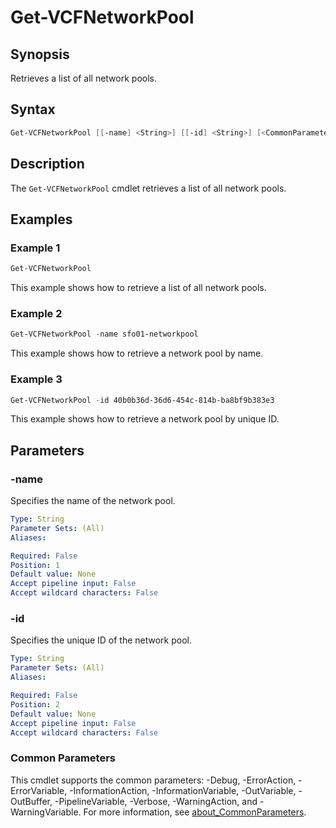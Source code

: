 # Get-VCFNetworkPool

## Synopsis

Retrieves a list of all network pools.

## Syntax

```powershell
Get-VCFNetworkPool [[-name] <String>] [[-id] <String>] [<CommonParameters>]
```

## Description

The `Get-VCFNetworkPool` cmdlet retrieves a list of all network pools.

## Examples

### Example 1

```powershell
Get-VCFNetworkPool
```

This example shows how to retrieve a list of all network pools.

### Example 2

```powershell
Get-VCFNetworkPool -name sfo01-networkpool
```

This example shows how to retrieve a network pool by name.

### Example 3

```powershell
Get-VCFNetworkPool -id 40b0b36d-36d6-454c-814b-ba8bf9b383e3
```

This example shows how to retrieve a network pool by unique ID.

## Parameters

### -name

Specifies the name of the network pool.

```yaml
Type: String
Parameter Sets: (All)
Aliases:

Required: False
Position: 1
Default value: None
Accept pipeline input: False
Accept wildcard characters: False
```

### -id

Specifies the unique ID of the network pool.

```yaml
Type: String
Parameter Sets: (All)
Aliases:

Required: False
Position: 2
Default value: None
Accept pipeline input: False
Accept wildcard characters: False
```

### Common Parameters

This cmdlet supports the common parameters: -Debug, -ErrorAction, -ErrorVariable, -InformationAction, -InformationVariable, -OutVariable, -OutBuffer, -PipelineVariable, -Verbose, -WarningAction, and -WarningVariable. For more information, see [about_CommonParameters](http://go.microsoft.com/fwlink/?LinkID=113216).
